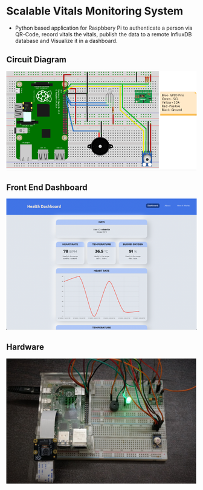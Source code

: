 # Scalable Vitals Monitoring System

  * Python based application for Raspbbery Pi to authenticate a person via QR-Code, record vitals the vitals, publish the data to a remote InfluxDB database and Visualize it in a dashboard.


## Circuit Diagram
![](media/circuit_diagram.png)

## Front End Dashboard
![](media/dashboard.png)

## Hardware
![](media/hardware.png)